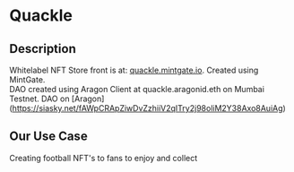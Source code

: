 # Quackle

## Description
Whitelabel NFT Store front is at: [quackle.mintgate.io](https://quackle.mintgate.io). Created using MintGate.<br>
DAO created using Aragon Client at quackle.aragonid.eth on Mumbai Testnet.
DAO on [Aragon] (https://siasky.net/fAWpCRApZiwDvZzhiiV2qITry2j98oliM2Y38Axo8AuiAg)

## Our Use Case

Creating football NFT's to fans to enjoy and collect
